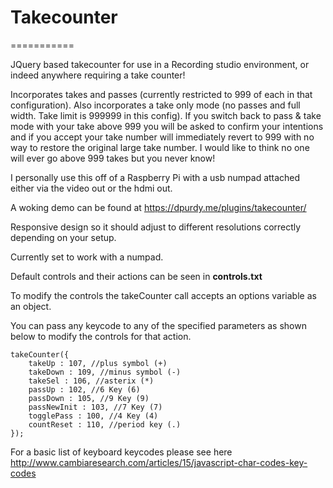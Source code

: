 # Takecounter
===========

JQuery based takecounter for use in a Recording studio environment, or indeed anywhere requiring a take counter!

Incorporates takes and passes (currently restricted to 999 of each in that configuration).
Also incorporates a take only mode (no passes and full width. Take limit is 999999 in this config). If you switch back to pass & take mode with your take above 999 you will be asked to confirm your intentions and if you accept your take number will immediately revert to 999 with no way to restore the original large take number. I would like to think no one will ever go above 999 takes but you never know!

I personally use this off of a Raspberry Pi with a usb numpad attached either via the video out or the hdmi out.

A woking demo can be found at https://dpurdy.me/plugins/takecounter/

Responsive design so it should adjust to different resolutions correctly depending on your setup.

Currently set to work with a numpad.

Default controls and their actions can be seen in **controls.txt**

To modify the controls the takeCounter call accepts an options variable as an object.

You can pass any keycode to any of the specified parameters as shown below to modify the controls for that action.
```
takeCounter({
	takeUp : 107, //plus symbol (+)
	takeDown : 109, //minus symbol (-)
	takeSel : 106, //asterix (*)
	passUp : 102, //6 Key (6)
	passDown : 105, //9 Key (9)
	passNewInit : 103, //7 Key (7)
	togglePass : 100, //4 Key (4)
	countReset : 110, //period key (.)
});
```
For a basic list of keyboard keycodes please see here http://www.cambiaresearch.com/articles/15/javascript-char-codes-key-codes



